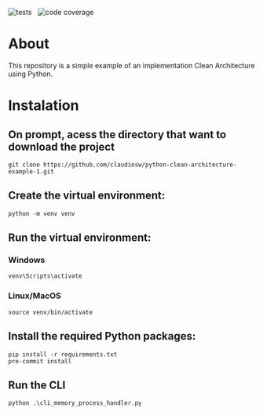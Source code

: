 ![tests](https://github.com/claudiosw/python-clean-architecture-example/workflows/pytesting/badge.svg) &nbsp; ![code coverage](https://raw.githubusercontent.com/claudiosw/python-clean-architecture-example/coverage-badge/coverage.svg?raw=true)

# About

This repository is a simple example of an implementation Clean Architecture using Python.

# Instalation

## On prompt, acess the directory that want to download the project
```
git clone https://github.com/claudiosw/python-clean-architecture-example-1.git
```

## Create the virtual environment:
```
python -m venv venv

```

## Run the virtual environment:
### Windows
```
venv\Scripts\activate

```
### Linux/MacOS
```
source venv/bin/activate
```

## Install the required Python packages:
```
pip install -r requirements.txt
pre-commit install
```

## Run the CLI
```
python .\cli_memory_process_handler.py
```